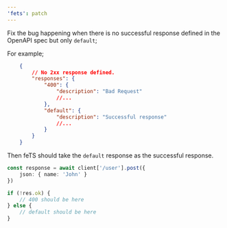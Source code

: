 ```yaml
---
'fets': patch
---
```


Fix the bug happening when there is no successful response defined in the OpenAPI spec but only `default`;

For example;

```json
    {
        // No 2xx response defined.
        "responses": {
            "400": {
                "description": "Bad Request"
                //...
            },
            "default": {
                "description": "Successful response"
                //...
            }
        }
    }
```

Then feTS should take the `default` response as the successful response.

```ts
const response = await client['/user'].post({
    json: { name: 'John' }
})

if (!res.ok) {
    // 400 should be here
} else {
    // default should be here
}
```

